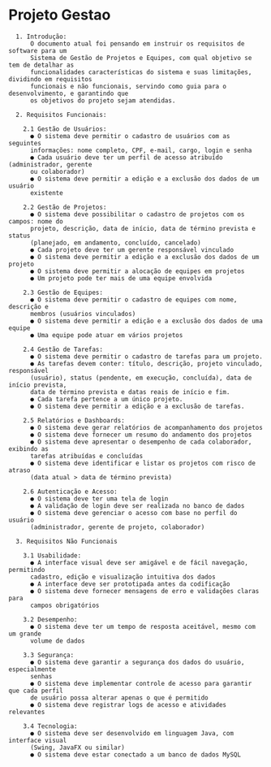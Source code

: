 # Projeto Gestao



      1. Introdução:
          O documento atual foi pensando em instruir os requisitos de software para um
          Sistema de Gestão de Projetos e Equipes, com qual objetivo se tem de detalhar as
          funcionalidades características do sistema e suas limitações, dividindo em requisitos
          funcionais e não funcionais, servindo como guia para o desenvolvimento, e garantindo que
          os objetivos do projeto sejam atendidas.
      
      2. Requisitos Funcionais:
      
        2.1 Gestão de Usuários:
          ● O sistema deve permitir o cadastro de usuários com as seguintes
          informações: nome completo, CPF, e-mail, cargo, login e senha
          ● Cada usuário deve ter um perfil de acesso atribuído (administrador, gerente
          ou colaborador)
          ● O sistema deve permitir a edição e a exclusão dos dados de um usuário
          existente
      
        2.2 Gestão de Projetos:
          ● O sistema deve possibilitar o cadastro de projetos com os campos: nome do
          projeto, descrição, data de início, data de término prevista e status
          (planejado, em andamento, concluído, cancelado)
          ● Cada projeto deve ter um gerente responsável vinculado
          ● O sistema deve permitir a edição e a exclusão dos dados de um projeto
          ● O sistema deve permitir a alocação de equipes em projetos
          ● Um projeto pode ter mais de uma equipe envolvida
      
        2.3 Gestão de Equipes:
          ● O sistema deve permitir o cadastro de equipes com nome, descrição e
          membros (usuários vinculados)
          ● O sistema deve permitir a edição e a exclusão dos dados de uma equipe
          ● Uma equipe pode atuar em vários projetos
      
        2.4 Gestão de Tarefas:
          ● O sistema deve permitir o cadastro de tarefas para um projeto.
          ● As tarefas devem conter: título, descrição, projeto vinculado, responsável
          (usuário), status (pendente, em execução, concluída), data de início prevista,
          data de término prevista e datas reais de início e fim.
          ● Cada tarefa pertence a um único projeto.
          ● O sistema deve permitir a edição e a exclusão de tarefas.
      
        2.5 Relatórios e Dashboards:
          ● O sistema deve gerar relatórios de acompanhamento dos projetos
          ● O sistema deve fornecer um resumo do andamento dos projetos
          ● O sistema deve apresentar o desempenho de cada colaborador, exibindo as
          tarefas atribuídas e concluídas
          ● O sistema deve identificar e listar os projetos com risco de atraso 
          (data atual > data de término prevista)
      
        2.6 Autenticação e Acesso:
          ● O sistema deve ter uma tela de login
          ● A validação de login deve ser realizada no banco de dados
          ● O sistema deve gerenciar o acesso com base no perfil do usuário
          (administrador, gerente de projeto, colaborador)
      
      3. Requisitos Não Funcionais
      
        3.1 Usabilidade:
          ● A interface visual deve ser amigável e de fácil navegação, permitindo
          cadastro, edição e visualização intuitiva dos dados
          ● A interface deve ser prototipada antes da codificação
          ● O sistema deve fornecer mensagens de erro e validações claras para
          campos obrigatórios
      
        3.2 Desempenho:
          ● O sistema deve ter um tempo de resposta aceitável, mesmo com um grande
          volume de dados
      
        3.3 Segurança:
          ● O sistema deve garantir a segurança dos dados do usuário, especialmente
          senhas
          ● O sistema deve implementar controle de acesso para garantir que cada perfil
          de usuário possa alterar apenas o que é permitido
          ● O sistema deve registrar logs de acesso e atividades relevantes
      
        3.4 Tecnologia:
          ● O sistema deve ser desenvolvido em linguagem Java, com interface visual
          (Swing, JavaFX ou similar)
          ● O sistema deve estar conectado a um banco de dados MySQL
